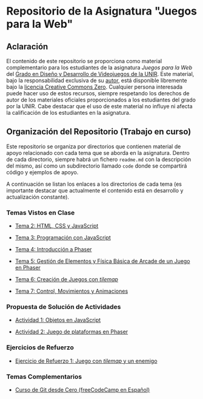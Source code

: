 # Repositorio de la Asignatura "Juegos para la Web"

## Aclaración

El contenido de este repositorio se proporciona como material complementario para los estudiantes de la asignatura _Juegos para la Web_ del [Grado en Diseño y Desarrollo de Videojuegos de la UNIR](https://www.unir.net/diseno/grado-diseno-desarrollo-videojuegos/). Este material, bajo la responsabilidad exclusiva de su [autor](https://www.linkedin.com/in/jarturomora/), está disponible libremente bajo la [licencia Creative Commons Zero](LICENSE). Cualquier persona interesada puede hacer uso de estos recursos, siempre respetando los derechos de autor de los materiales oficiales proporcionados a los estudiantes del grado por la UNIR. Cabe destacar que el uso de este material no influye ni afecta la calificación de los estudiantes en la asignatura.

## Organización del Repositorio (Trabajo en curso)

Este repositorio se organiza por directorios que contienen material de apoyo relacionado con cada tema que se aborda en la asignatura. Dentro de cada directorio, siempre habrá un fichero `readme.md` con la descripción del mismo, así como un subdirectorio llamado `code` donde se compartirá código y ejemplos de apoyo.

A continuación se listan los enlaces a los directorios de cada tema (es importante destacar que actualmente el contenido está en desarrollo y actualización constante).

### Temas Vistos en Clase

* [Tema 2: HTML, CSS y JavaScript](temas/tema-2/readme.md)

* [Tema 3: Programación con JavaScript](temas/tema-3/readme.md)

* [Tema 4: Introducción a Phaser](temas/tema-4/readme.md)

* [Tema 5: Gestión de Elementos y Física Básica de Arcade de un Juego en Phaser](temas/tema-5/readme.md)

* [Tema 6: Creación de Juegos con _tilemap_](temas/tema-6/readme.md)

* [Tema 7: Control, Movimientos y Animaciones](temas/tema-7/readme.md)

### Propuesta de Solución de Actividades

* [Actividad 1: Objetos en JavaScript](actividades/actividad-1/)

* [Actividad 2: Juego de plataformas en Phaser](actividades/actividad-2/)

### Ejercicios de Refuerzo

* [Ejercicio de Refuerzo 1: Juego con _tilemap_ y un enemigo](ejercicios/ejercicio-1/readme.md)

### Temas Complementarios

* [Curso de Git desde Cero (freeCodeCamp en Español)](https://youtu.be/h2ZzlNVl-nI?si=2xzZembYFnzb1k4Y)
